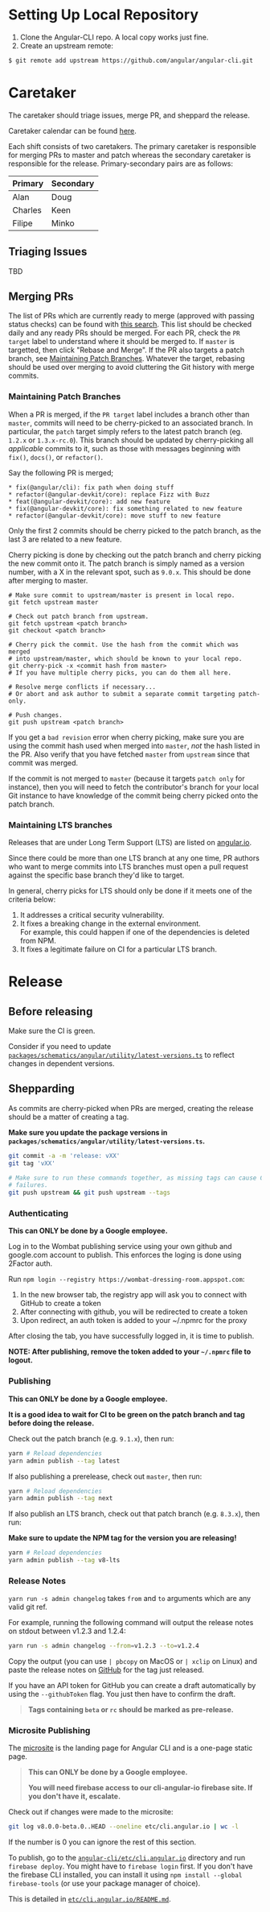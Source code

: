 # Setting Up Local Repository

1. Clone the Angular-CLI repo. A local copy works just fine.
1. Create an upstream remote:
  ```bash
  $ git remote add upstream https://github.com/angular/angular-cli.git
  ```

# Caretaker

The caretaker should triage issues, merge PR, and sheppard the release.

Caretaker calendar can be found [here](https://calendar.google.com/calendar/embed?src=angular.io_jf53juok1lhpm84hv6bo6fmgbc%40group.calendar.google.com&ctz=America%2FLos_Angeles).

Each shift consists of two caretakers. The primary caretaker is responsible for
merging PRs to master and patch whereas the secondary caretaker is responsible
for the release. Primary-secondary pairs are as follows:

Primary | Secondary
--------|----------
Alan    | Doug
Charles | Keen
Filipe  | Minko

## Triaging Issues
TBD

## Merging PRs

The list of PRs which are currently ready to merge (approved with passing status checks) can
be found with [this search](https://github.com/angular/angular-cli/pulls?q=is%3Apr+is%3Aopen+label%3A%22PR+action%3A+merge%22+-is%3Adraft).
This list should be checked daily and any ready PRs should be merged. For each
PR, check the `PR target` label to understand where it should be merged to. If
`master` is targetted, then click "Rebase and Merge". If the PR also targets a
patch branch, see [Maintaining Patch Branches](#maintaining-patch-branches).
Whatever the target, rebasing should be used over merging to avoid cluttering
the Git history with merge commits.

### Maintaining Patch Branches

When a PR is merged, if the `PR target` label includes a branch other than
`master`, commits will need to be cherry-picked to an associated branch. In
particular, the `patch` target simply refers to the latest patch branch (eg.
`1.2.x` or `1.3.x-rc.0`). This branch should be updated by cherry-picking all
_applicable_ commits to it, such as those with messages beginning with `fix()`,
`docs()`, or `refactor()`.

Say the following PR is merged;

```text
* fix(@angular/cli): fix path when doing stuff
* refactor(@angular-devkit/core): replace Fizz with Buzz
* feat(@angular-devkit/core): add new feature
* fix(@angular-devkit/core): fix something related to new feature
* refactor(@angular-devkit/core): move stuff to new feature
```

Only the first 2 commits should be cherry picked to the patch branch, as the last 3 are related to a new feature.

Cherry picking is done by checking out the patch branch and cherry picking the new commit onto it.
The patch branch is simply named as a version number, with a X in the relevant spot, such as `9.0.x`.
This should be done after merging to master.

```shell
# Make sure commit to upstream/master is present in local repo.
git fetch upstream master

# Check out patch branch from upstream.
git fetch upstream <patch branch>
git checkout <patch branch>

# Cherry pick the commit. Use the hash from the commit which was merged
# into upstream/master, which should be known to your local repo.
git cherry-pick -x <commit hash from master>
# If you have multiple cherry picks, you can do them all here.

# Resolve merge conflicts if necessary...
# Or abort and ask author to submit a separate commit targeting patch-only.

# Push changes.
git push upstream <patch branch>
```

If you get a `bad revision` error when cherry picking, make sure you are using
the commit hash used when merged into `master`, _not_ the hash listed in the PR.
Also verify that you have fetched `master` from `upstream` since that commit was
merged.

If the commit is not merged to `master` (because it targets `patch only` for
instance), then you will need to fetch the contributor's branch for your local
Git instance to have knowledge of the commit being cherry picked onto the patch
branch.

### Maintaining LTS branches

Releases that are under Long Term Support (LTS) are listed on [angular.io](https://angular.io/guide/releases#support-policy-and-schedule).

Since there could be more than one LTS branch at any one time, PR authors who want to
merge commits into LTS branches must open a pull request against the specific base branch they'd like to target.

In general, cherry picks for LTS should only be done if it meets one of the criteria below:

1. It addresses a critical security vulnerability.
2. It fixes a breaking change in the external environment.  
   For example, this could happen if one of the dependencies is deleted from NPM.
3. It fixes a legitimate failure on CI for a particular LTS branch.

# Release

## Before releasing

Make sure the CI is green.

Consider if you need to update [`packages/schematics/angular/utility/latest-versions.ts`](https://github.com/angular/angular-cli/blob/master/packages/schematics/angular/utility/latest-versions.ts) to reflect changes in dependent versions.

## Shepparding

As commits are cherry-picked when PRs are merged, creating the release should be a matter of creating a tag.

**Make sure you update the package versions in `packages/schematics/angular/utility/latest-versions.ts`.**

```bash
git commit -a -m 'release: vXX'
git tag 'vXX'

# Make sure to run these commands together, as missing tags can cause CI
# failures.
git push upstream && git push upstream --tags
```

### Authenticating

**This can ONLY be done by a Google employee.**

Log in to the Wombat publishing service using your own github and google.com
account to publish.  This enforces the loging is done using 2Factor auth.

Run `npm login --registry https://wombat-dressing-room.appspot.com`:

1. In the new browser tab, the registry app will ask you to connect with GitHub to create a token
1. After connecting with github, you will be redirected to create a token
1. Upon redirect, an auth token is added to your ~/.npmrc for the proxy

After closing the tab, you have successfully logged in, it is time to publish.

**NOTE: After publishing, remove the token added to your `~/.npmrc` file to logout.**

### Publishing

**This can ONLY be done by a Google employee.**

**It is a good idea to wait for CI to be green on the patch branch and tag before doing the release.**

Check out the patch branch (e.g. `9.1.x`), then run:
```bash
yarn # Reload dependencies
yarn admin publish --tag latest
```

If also publishing a prerelease, check out `master`, then run:
```bash
yarn # Reload dependencies
yarn admin publish --tag next
```

If also publish an LTS branch, check out that patch branch (e.g. `8.3.x`), then
run:

**Make sure to update the NPM tag for the version you are releasing!**

```bash
yarn # Reload dependencies
yarn admin publish --tag v8-lts
```

### Release Notes

`yarn run -s admin changelog` takes `from` and `to` arguments which are any valid git
ref.

For example, running the following command will output the release notes on
stdout between v1.2.3 and 1.2.4:

```bash
yarn run -s admin changelog --from=v1.2.3 --to=v1.2.4
```

Copy the output (you can use `| pbcopy` on MacOS or `| xclip` on Linux) and
paste the release notes on [GitHub](https://github.com/angular/angular-cli/releases)
for the tag just released.

If you have an API token for GitHub you can create a draft automatically by
using the `--githubToken` flag. You just then have to confirm the draft.

> **Tags containing `beta` or `rc` should be marked as pre-release.**

### Microsite Publishing

The [microsite](https://cli.angular.io/) is the landing page for Angular CLI and
is a one-page static page.

> **This can ONLY be done by a Google employee.**
>
> **You will need firebase access to our cli-angular-io firebase site. If you don't have it, escalate.**

Check out if changes were made to the microsite:

```sh
git log v8.0.0-beta.0..HEAD --oneline etc/cli.angular.io | wc -l
```

If the number is 0 you can ignore the rest of this section.

To publish, go to the
[`angular-cli/etc/cli.angular.io`](https://github.com/angular/angular-cli/tree/master/etc/cli.angular.io)
directory and run `firebase deploy`. You might have to `firebase login` first.
If you don't have the firebase CLI installed, you can install it using
`npm install --global firebase-tools` (or use your package manager of choice).

This is detailed in [`etc/cli.angular.io/README.md`](https://github.com/angular/angular-cli/blob/master/etc/cli.angular.io/README.md).
